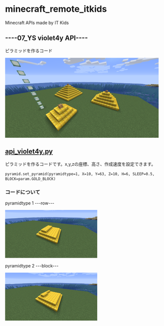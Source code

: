 # minecraft_remote_itkids

Minecraft APIs made by IT Kids

## ----07_YS violet4y API----
ピラミッドを作るコード

[<img src="./api.png" width="500">](./api.png)

## [api_violet4y.py](api_violet4y.py)
ピラミッドを作るコードです。x,y,zの座標、高さ、作成速度を設定できます。

```
pyramid.set_pyramid(pyramidtype=1, X=10, Y=63, Z=10, H=6, SLEEP=0.5, BLOCK=param.GOLD_BLOCK)
```

### コードについて


pyramidtype 1   ---row---

[<img src="./api_row.png" width="300">](./api_row.png)


pyramidtype 2  ---block---

[<img src="./api_block.png" width="300">](./api_block.png)
